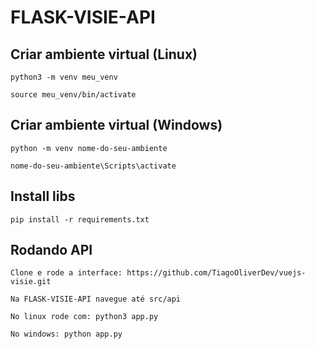 # FLASK-VISIE-API

## Criar ambiente virtual (Linux)

```
python3 -m venv meu_venv
```

```
source meu_venv/bin/activate
```


## Criar ambiente virtual (Windows)

```
python -m venv nome-do-seu-ambiente
```

```
nome-do-seu-ambiente\Scripts\activate
```


## Install libs
```
pip install -r requirements.txt
```

## Rodando API

```
Clone e rode a interface: https://github.com/TiagoOliverDev/vuejs-visie.git

Na FLASK-VISIE-API navegue até src/api

No linux rode com: python3 app.py

No windows: python app.py
```



